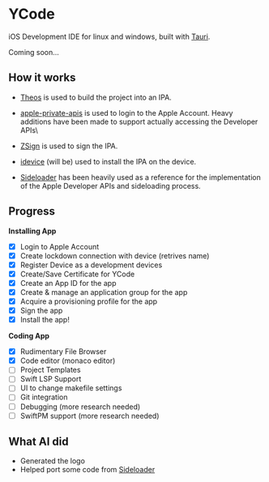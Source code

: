 # YCode

iOS Development IDE for linux and windows, built with [Tauri](https://tauri.app/).

Coming soon...

## How it works

- [Theos](https://theos.dev/) is used to build the project into an IPA.
- [apple-private-apis](https://github.com/SideStore/apple-private-apis) is used to login to the Apple Account. Heavy additions have been made to support actually accessing the Developer APIs\
- [ZSign](https://github.com/zhlynn/zsign) is used to sign the IPA.
- [idevice](https://github.com/jkcoxson/idevice) (will be) used to install the IPA on the device.

- [Sideloader](https://github.com/Dadoum/Sideloader) has been heavily used as a reference for the implementation of the Apple Developer APIs and sideloading process.

## Progress

**Installing App**

- [x] Login to Apple Account
- [x] Create lockdown connection with device (retrives name)
- [x] Register Device as a development devices
- [x] Create/Save Certificate for YCode
- [x] Create an App ID for the app
- [x] Create & manage an application group for the app
- [x] Acquire a provisioning profile for the app
- [x] Sign the app
- [x] Install the app!

**Coding App**

- [x] Rudimentary File Browser
- [x] Code editor (monaco editor)
- [ ] Project Templates
- [ ] Swift LSP Support
- [ ] UI to change makefile settings
- [ ] Git integration
- [ ] Debugging (more research needed)
- [ ] SwiftPM support (more research needed)

## What AI did

- Generated the logo
- Helped port some code from [Sideloader](https://github.com/Dadoum/Sideloader)
